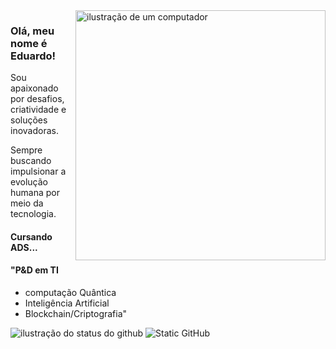
<img src="https://raw.githubusercontent.com/MicaelliMedeiros/micaellimedeiros/master/image/computer-illustration.png" alt="ilustração de um computador" min-width="400px" max-width="400px" width="400px" align="right">


### Olá, meu nome é Eduardo!

<p align="left"> 
  Sou apaixonado por desafios, criatividade e soluções inovadoras.<br>
  
  Sempre buscando impulsionar a evolução humana por meio da tecnologia.

#### Cursando ADS...


#### "P&D em TI
- computação Quântica
- Inteligência Artificial 
- Blockchain/Criptografia"

</p>


<img align='' src="https://github-readme-stats.vercel.app/api?username=Dioque&show_icons=true&title_color=783c00&text_color=af552e&icon_color=783c00&bg_color=f8efd4&cache_seconds=2300" alt="ilustração do status do github">


<img src="https://img.shields.io/static/v1?label=Overview&message=Eduardo&color=f8efd4&style=for-the-badge&logo=GitHub" alt="Static GitHub">


